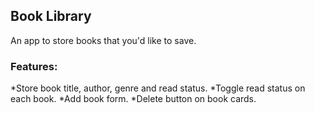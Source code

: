 ## Book Library

An app to store books that you'd like to save.

### Features:
*Store book title, author, genre and read status.
*Toggle read status on each book.
*Add book form.
*Delete button on book cards.